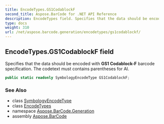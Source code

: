 ```yaml
---
title: EncodeTypes.GS1CodablockF
second_title: Aspose.BarCode for .NET API Reference
description: EncodeTypes field. Specifies that the data should be encoded with GS1 CodablockF barcode specification. The codetext must contains parentheses for AI
type: docs
weight: 310
url: /net/aspose.barcode.generation/encodetypes/gs1codablockf/
---
```

## EncodeTypes.GS1CodablockF field

Specifies that the data should be encoded with **GS1 Codablock-F** barcode specification. The codetext must contains parentheses for AI.

```csharp
public static readonly SymbologyEncodeType GS1CodablockF;
```

### See Also

* class [SymbologyEncodeType](../../symbologyencodetype/)
* class [EncodeTypes](../)
* namespace [Aspose.BarCode.Generation](../../../aspose.barcode.generation/)
* assembly [Aspose.BarCode](../../../)


